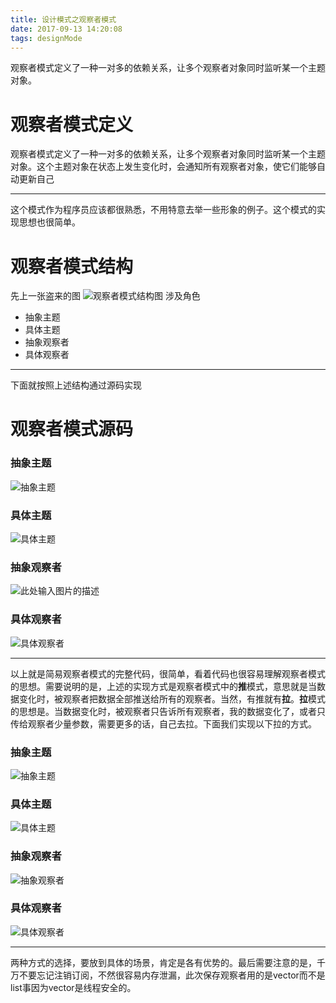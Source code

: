 ```yaml
---
title: 设计模式之观察者模式
date: 2017-09-13 14:20:08
tags: designMode
---
```

观察者模式定义了一种一对多的依赖关系，让多个观察者对象同时监听某一个主题对象。
<!-- more -->

# 观察者模式定义
观察者模式定义了一种一对多的依赖关系，让多个观察者对象同时监听某一个主题对象。这个主题对象在状态上发生变化时，会通知所有观察者对象，使它们能够自动更新自己


----------
这个模式作为程序员应该都很熟悉，不用特意去举一些形象的例子。这个模式的实现思想也很简单。
# 观察者模式结构
先上一张盗来的图
![观察者模式结构图][1]
涉及角色

 - 抽象主题
 - 具体主题
 - 抽象观察者
 - 具体观察者
 


----------
下面就按照上述结构通过源码实现
# 观察者模式源码
### 抽象主题
![抽象主题][2]
### 具体主题
![具体主题][3]
### 抽象观察者
![此处输入图片的描述][4]
### 具体观察者
![具体观察者][5]


----------
以上就是简易观察者模式的完整代码，很简单，看着代码也很容易理解观察者模式的思想。需要说明的是，上述的实现方式是观察者模式中的**推**模式，意思就是当数据变化时，被观察者把数据全部推送给所有的观察者。当然，有推就有**拉**。**拉**模式的思想是。当数据变化时，被观察者只告诉所有观察者，我的数据变化了，或者只传给观察者少量参数，需要更多的话，自己去拉。下面我们实现以下拉的方式。
### 抽象主题
![抽象主题][6]
### 具体主题
![具体主题][7]
### 抽象观察者
![抽象观察者][8]
### 具体观察者
![具体观察者][9]


----------
两种方式的选择，要放到具体的场景，肯定是各有优势的。最后需要注意的是，千万不要忘记注销订阅，不然很容易内存泄漏，此次保存观察者用的是vector而不是list事因为vector是线程安全的。

  [1]: http://7xslom.com1.z0.glb.clouddn.com/image/7630FFE8-4302-4369-BE3D-200FC35FFA33.png
  [2]: http://7xslom.com1.z0.glb.clouddn.com/image/825E1FF8-D17E-4AE7-80BE-A96FFC971F86.png
  [3]: http://7xslom.com1.z0.glb.clouddn.com/image/CC0E72AE-3643-4B3A-A851-F3F38B3F8B6B.png
  [4]: http://7xslom.com1.z0.glb.clouddn.com/image/90287D5D-17F4-4282-B9EC-2DA9F2BA20A0.png
  [5]: http://7xslom.com1.z0.glb.clouddn.com/image/5D192E46-1A6A-4FB4-B834-E2B866D077E2.png
  [6]: http://7xslom.com1.z0.glb.clouddn.com/image/2BD33660-8A83-4542-9D10-824F1FEA3168.png
  [7]: http://7xslom.com1.z0.glb.clouddn.com/image/07C5E91E-96AA-4273-9A11-807C1BDD9E16.png
  [8]: http://7xslom.com1.z0.glb.clouddn.com/image/A90327D5-6547-4386-94A3-98FCAB372F5F.png
  [9]: http://7xslom.com1.z0.glb.clouddn.com/image/525BE41F-65CF-41F9-A159-CE3DE9B0524F.png
